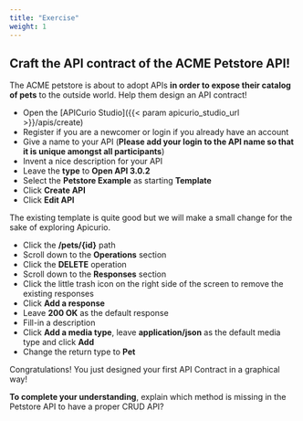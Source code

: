 ```yaml
---
title: "Exercise"
weight: 1
---
```


## Craft the API contract of the ACME Petstore API!

The ACME petstore is about to adopt APIs **in order to expose their catalog of pets** to the outside world. Help them design an API contract!

- Open the [APICurio Studio]({{< param apicurio_studio_url >}}/apis/create)
- Register if you are a newcomer or login if you already have an account
- Give a name to your API (**Please add your login to the API name so that it is unique amongst all participants**)
- Invent a nice description for your API
- Leave the **type** to **Open API 3.0.2**
- Select the **Petstore Example** as starting **Template**
- Click **Create API**
- Click **Edit API**

The existing template is quite good but we will make a small change for the sake of exploring Apicurio.

- Click the **/pets/{id}** path
- Scroll down to the **Operations** section
- Click the **DELETE** operation
- Scroll down to the **Responses** section
- Click the little trash icon on the right side of the screen to remove the existing responses
- Click **Add a response**
- Leave **200 OK** as the default response
- Fill-in a description
- Click **Add a media type**, leave **application/json** as the default media type and click **Add**
- Change the return type to **Pet**

Congratulations! You just designed your first API Contract in a graphical way!

**To complete your understanding**, explain which method is missing in the Petstore API to have a proper CRUD API?
